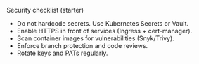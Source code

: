 Security checklist (starter)
- Do not hardcode secrets. Use Kubernetes Secrets or Vault.
- Enable HTTPS in front of services (Ingress + cert-manager).
- Scan container images for vulnerabilities (Snyk/Trivy).
- Enforce branch protection and code reviews.
- Rotate keys and PATs regularly.
